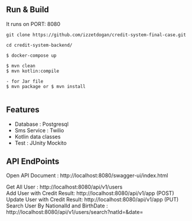 
## Run & Build

It runs  on PORT: 8080

```
git clone https://github.com/izzetdogan/credit-system-final-case.git

cd credit-system-backend/

$ docker-compose up

$ mvn clean 
$ mvn kotlin:compile

- for Jar file 
$ mvn package or $ mvn install 


```

## Features
<ul>
<li> Database : Postgresql </li>
<li> Sms Service : Twilio </li>
<li> Kotlin data classes</li>
<li> Test : JUnity Mockito</li>
</ul>

## API EndPoints

Open API Document : http://localhost:8080/swagger-ui/index.html</br>

Get All User : http://localhost:8080/api/v1/users </br>
Add User with Credit Result: http://localhost:8080/api/v1/app (POST) </br>
Update User with Credit Result: http://localhost:8080/api/v1/app (PUT) </br>
Search User By NationalId and BirthDate : http://localhost:8080/api/v1/users/search?natId=&date= </br>


